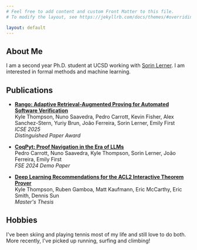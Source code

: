 ```yaml
---
# Feel free to add content and custom Front Matter to this file.
# To modify the layout, see https://jekyllrb.com/docs/themes/#overriding-theme-defaults

layout: default
---
```


## About Me
I am a second year Ph.D. student at UCSD working with [Sorin Lerner](https://cseweb.ucsd.edu/~lerner/).
I am interested in formal methods and machine learning. 

## Publications
- **[Rango: Adaptive Retrieval-Augmented Proving for Automated Software Verification](docs/rango-final.pdf)**   
  Kyle Thompson, Nuno Saavedra, Pedro Carrott, Kevin Fisher, Alex Sanchez-Stern, Yuriy Brun, João Ferreira, Sorin Lerner, Emily First  
  *ICSE 2025* <br>
  *Distinguished Paper Award*
  <!-- <span style="color:red">Distinguished Paper Award</span> -->

- **[CoqPyt: Proof Navigation in the Era of LLMs](https://dl.acm.org/doi/abs/10.1145/3663529.3663814)**  
  Pedro Carrott, Nuno Saavedra, Kyle Thompson, Sorin Lerner, João Ferreira, Emily First  
  *FSE 2024 Demo Paper*

- **[Deep Learning Recommendations for the ACL2 Interactive Theorem Prover](https://www.proquest.com/docview/3059441803)**  
  Kyle Thompson, Ruben Gamboa, Matt Kaufmann, Eric McCarthy, Eric Smith, Dennis Sun  
  *Master's Thesis*


## Hobbies
I've been skiing and playing tennis most of my life and still love to do both. More recently, I've picked up running, surfing and climbing!



